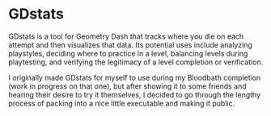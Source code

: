 # GDstats
GDstats is a tool for Geometry Dash that tracks where you die on each attempt and then visualizes that data. Its potential uses include analyzing playstyles, deciding where to practice in a level, balancing levels during playtesting, and verifying the legitimacy of a level completion or verification.

I originally made GDstats for myself to use during my Bloodbath completion (work in progress on that one), but after showing it to some friends and hearing their desire to try it themselves, I decided to go through the lengthy process of packing into a nice little executable and making it public. 
